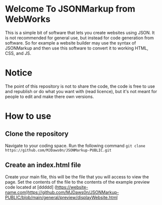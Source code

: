 # Welcome To JSONMarkup from WebWorks

This is a simple bit of software that lets you create websites using JSON. It is not recommended for general use, but instead for code generation from software. So for example a website builder may use the syntax of JSONMarkup and then use this software to convert it to working HTML, CSS, and JS.

# Notice

The point of this repository is not to share the code, the code is free to use and republish or do what you want with (read licence), but it's not meant for people to edit and make there own versions.

# How to use
## Clone the repository
Navigate to your coding space. Run the following command
`git clone https://github.com/MJDaws0n/JSONMarkup-PUBLIC.git`

## Create an index.html file
Create your main file, this will be the file that you will access to view the page. Set the contents of the file to the contents of the example preview code located at [ddddd] (https://website-name.com)https://github.com/MJDaws0n/JSONMarkup-PUBLIC/blob/main/general/preview/displayWebsite.html
